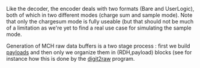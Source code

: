 <!-- doxy
\page refDetectorsMUONMCHRawEncoder Encoder
/doxy -->

Like the decoder, the encoder deals with two formats (Bare and UserLogic), both
of which in two different modes (charge sum and sample mode). Note that only
the chargesum mode is fully useable (but that should not be much of a
    limitation as we're yet to find a real use case for simulating the sample
    mode.

Generation of MCH raw data buffers is a two stage process : first we build
[payloads](Payload/) and then only we organize them in (RDH,payload) blocks
(see for instance how this is done by the [digit2raw](Digit/) program.

<!-- doxy
* \subpage refDetectorsMUONMCHRawEncoderPayload
* \subpage refDetectorsMUONMCHRawEncoderDigit
/doxy -->
